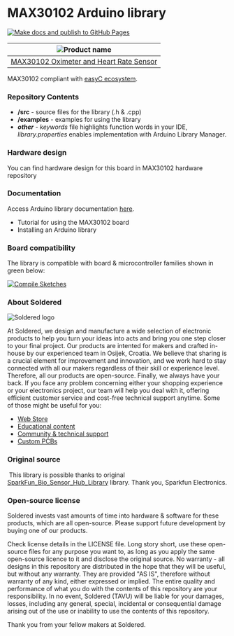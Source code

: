 # MAX30102 Arduino library

[![Make docs and publish to GitHub Pages](https://github.com/e-radionicacom/Soldered-MAX30102-Heart-Rate-Arduino-Library/actions/workflows/make_docs.yml/badge.svg?branch=dev)](https://github.com/e-radionicacom/Soldered-MAX30102-Heart-Rate-Arduino-Library/actions/workflows/make_docs.yml)

| ![Product name](https://upload.wikimedia.org/wikipedia/commons/8/8f/Example_image.svg) |
| :---------------------------------------------------------------------------------------------: |
| [MAX30102 Oximeter and Heart Rate Sensor](https://www.solde.red/333137)                                                            |

MAX30102 compliant with [easyC ecosystem](https://www.soldered.com/easyC). 

### Repository Contents
- **/src** - source files for the library (.h & .cpp)
- **/examples** - examples for using the library
- ***other*** - *keywords* file highlights function words in your IDE, *library.properties* enables implementation with Arduino Library Manager.

### Hardware design
You can find hardware design for this board in MAX30102 hardware repository

### Documentation

Access Arduino library documentation [here](https://e-radionicacom.github.io/Soldered-MAX30102-Heart-Rate-Arduino-Library/).

- Tutorial for using the MAX30102 board
- Installing an Arduino library

### Board compatibility

The library is compatible with board & microcontroller families shown in green below: 

[![Compile Sketches](http://github-actions.40ants.com/e-radionicacom/Soldered-MAX30102-Heart-Rate-Arduino-Library/matrix.svg?branch=dev&only=Compile%20Sketches)](https://github.com/e-radionicacom/Soldered-MAX30102-Heart-Rate-Arduino-Library/actions/workflows/compile_test.yml)

### About Soldered
![Soldered logo](https://raw.githubusercontent.com/e-radionicacom/Soldered-MAX30102-Heart-Rate-Arduino-Library/dev/extras/Logo%20horizontal-2.svg)

At Soldered, we design and manufacture a wide selection of electronic products to help you turn your ideas into acts and bring you one step closer to your final project. Our products are intented for makers and crafted in-house by our experienced team in Osijek, Croatia. We believe that sharing is a crucial element for improvement and innovation, and we work hard to stay connected with all our makers regardless of their skill or experience level. Therefore, all our products are open-source. Finally, we always have your back. If you face any problem concerning either your shopping experience or your electronics project, our team will help you deal with it, offering efficient customer service and cost-free technical support anytime. Some of those might be useful for you:

- [Web Store](https://www.soldered.com)
- [Educational content](https://learn.soldered.com)
- [Community & technical support](https://community.soldered.com)
- [Custom PCBs](https://pcb.soldered.com)


### Original source
​
This library is possible thanks to original [SparkFun_Bio_Sensor_Hub_Library](https://github.com/sparkfun/SparkFun_Bio_Sensor_Hub_Library) library. Thank you, Sparkfun Electronics. 


### Open-source license
Soldered invests vast amounts of time into hardware & software for these products, which are all open-source. Please support future development by buying one of our products. 

Check license details in the LICENSE file. Long story short, use these open-source files for any purpose you want to, as long as you apply the same open-source licence to it and disclose the original source. No warranty - all designs in this repository are distributed in the hope that they will be useful, but without any warranty. They are provided "AS IS", therefore without warranty of any kind, either expressed or implied. The entire quality and performance of what you do with the contents of this repository are your responsibility. In no event, Soldered (TAVU) will be liable for your damages, losses, including any general, special, incidental or consequential damage arising out of the use or inability to use the contents of this repository. 

Thank you from your fellow makers at Soldered.

